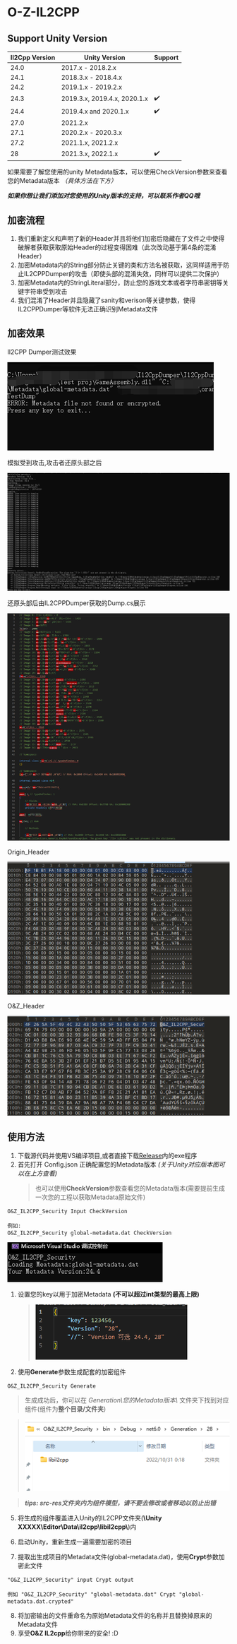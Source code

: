 # O-Z-IL2CPP
## Support Unity Version

| Il2Cpp Version | Unity Version                | Support        |
| -------------- | ---------------------------- |--------------  |   
| 24.0           | 2017.x - 2018.2.x            |                |
| 24.1           | 2018.3.x - 2018.4.x          |                |
| 24.2           | 2019.1.x - 2019.2.x          |                |
| 24.3           | 2019.3.x, 2019.4.x, 2020.1.x |✔️             |
| 24.4           | 2019.4.x and 2020.1.x        |✔️             |
| 27.0           | 2021.2.x                     |                |
| 27.1           | 2020.2.x - 2020.3.x          |                |
| 27.2           | 2021.1.x, 2021.2.x           |                |
| 28             | 2021.3.x, 2022.1.x           |✔️             |

如果需要了解您使用的unity Metadata版本，可以使用CheckVersion参数来查看您的Metadata版本 *（具体方法在下方）*

***如果你想让我们添加对您使用的Unity版本的支持，可以联系作者QQ哦***

## 加密流程
1. 我们重新定义和声明了新的Header并且将他们加密后隐藏在了文件之中使得破解者获取获取原始Header的过程变得困难（此次改动基于第4条的混淆Header）
2. 加密Metadata内的String部分防止关键的类和方法名被获取，这同样适用于防止IL2CPPDumper的攻击（即使头部的混淆失效，同样可以提供二次保护）
3. 加密Metadata内的StringLiteral部分，防止您的游戏文本或者字符串密钥等关键字符串受到攻击
4. 我们混淆了Header并且隐藏了sanity和verison等关键参数，使得IL2CPPDumper等软件无法正确识别Metadata文件


## 加密效果
Il2CPP Dumper测试效果

![IL2CPPTest](img/il2cppdumpertest2.png "IL2CPPDumper测试")

模拟受到攻击,攻击者还原头部之后

![IL2CPPTest](img/il2cppdumpertest.png "IL2CPPDumper测试")

还原头部后由IL2CPPDumper获取的Dump.cs展示

![dump.cs](img/dump.cs.png "dump.cs")

Origin_Header

![OriginHeader](img/Header.png "Origin Header")

O&Z_Header

![O&Z_Header](img/FrontHeader.png "After Crypted Header")

## 使用方法
1. 下载源代码并使用VS编译项目,或者直接下载[Release](https://github.com/Z1029-oRangeSumMer/O-Z-IL2CPP/releases)内的exe程序
2. 首先打开 Config.json 正确配置您的Metadata版本 *(关于Unity对应版本图可以在上方查看)*
   >也可以使用**CheckVersion**参数查看您的Metadata版本(需要提前生成一次您的工程以获取Metadata原始文件)

~~~
O&Z_IL2CPP_Security Input CheckVersion

例如:
O&Z_IL2CPP_Security global-metadata.dat CheckVersion
~~~

![Version](img/CheckVersion.png "IL2CPP版本")

1. 设置您的key以用于加密Metadata **(不可以超过int类型的最高上限)**
   >![Config](img/config.png)

2. 使用**Generate**参数生成配套的加密组件

~~~
O&Z_IL2CPP_Security Generate
~~~

>生成成功后，你可以在 *Generation\您的Metadata版本\\* 文件夹下找到对应组件(组件为**整个目录/文件夹**)

>![Generation](img/Generation.png)

>***tips: src-res文件夹内为组件模型，请不要去修改或者移动以防止出错***

5. 将生成的组件覆盖进入Unity的IL2CPP文件夹(**\Unity XXXXX\Editor\Data\il2cpp\libil2cpp\\**)内

6. 启动Unity，重新生成一遍需要加密的项目
7. 提取出生成项目的Metadata文件(global-metadata.dat)，使用**Crypt**参数加密此文件
~~~
"O&Z_IL2CPP_Security" input Crypt output

例如 "O&Z_IL2CPP_Security" "global-metadata.dat" Crypt "global-metadata.dat.crypted"
~~~
8. 将加密输出的文件重命名为原始Metadata文件的名称并且替换掉原来的Metadata文件
9. 享受**O&Z IL2cpp**给你带来的安全! :D